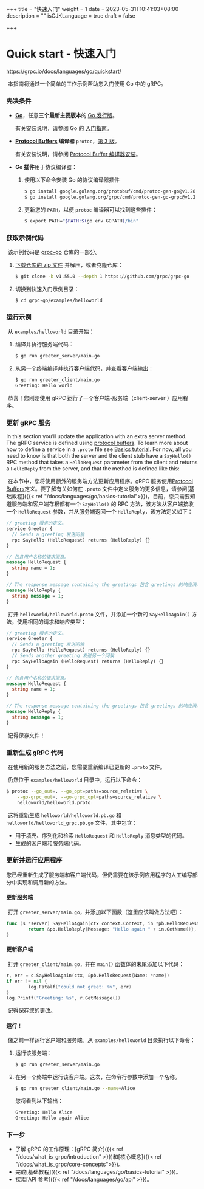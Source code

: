 +++
title = "快速入门"
weight = 1
date = 2023-05-31T10:41:03+08:00
description = ""
isCJKLanguage = true
draft = false

+++

# Quick start - 快速入门

https://grpc.io/docs/languages/go/quickstart/

​	本指南将通过一个简单的工作示例帮助您入门使用 Go 中的 gRPC。



### 先决条件

- **[Go](https://golang.org/)**，任意**三个最新主要版本**的 [Go 发行版](https://golang.org/doc/devel/release.html)。

  有关安装说明，请参阅 Go 的 [入门指南](https://golang.org/doc/install)。

- **[Protocol Buffers](https://developers.google.com/protocol-buffers) 编译器** `protoc`，[第 3 版](https://protobuf.dev/programming-guides/proto3)。

  有关安装说明，请参阅 [Protocol Buffer 编译器安装](https://grpc.io/docs/protoc-installation/)。

- **Go 插件**用于协议编译器：

  1. 使用以下命令安装 Go 的协议编译器插件

     ```sh
     $ go install google.golang.org/protobuf/cmd/protoc-gen-go@v1.28
     $ go install google.golang.org/grpc/cmd/protoc-gen-go-grpc@v1.2
     ```

  2. 更新您的 `PATH`，以便 `protoc` 编译器可以找到这些插件：

     ```sh
     $ export PATH="$PATH:$(go env GOPATH)/bin"
     ```


### 获取示例代码

​	该示例代码是 [grpc-go](https://github.com/grpc/grpc-go) 仓库的一部分。

1. [下载仓库的 zip 文件](https://github.com/grpc/grpc-go/archive/v1.55.0.zip) 并解压，或者克隆仓库：

   ```sh
   $ git clone -b v1.55.0 --depth 1 https://github.com/grpc/grpc-go
   ```

2. 切换到快速入门示例目录：

   ```sh
   $ cd grpc-go/examples/helloworld
   ```


### 运行示例

​	从 `examples/helloworld` 目录开始：

1. 编译并执行服务端代码：

   ```sh
   $ go run greeter_server/main.go
   ```

2. 从另一个终端编译并执行客户端代码，并查看客户端输出：

   ```sh
   $ go run greeter_client/main.go
   Greeting: Hello world
   ```


​	恭喜！您刚刚使用 gRPC 运行了一个客户端-服务端（client-server ）应用程序。

### 更新 gRPC 服务

In this section you’ll update the application with an extra server method. The gRPC service is defined using [protocol buffers](https://developers.google.com/protocol-buffers). To learn more about how to define a service in a `.proto` file see [Basics tutorial](https://grpc.io/docs/languages/go/basics/). For now, all you need to know is that both the server and the client stub have a `SayHello()` RPC method that takes a `HelloRequest` parameter from the client and returns a `HelloReply` from the server, and that the method is defined like this:

​	在本节中，您将使用额外的服务端方法更新应用程序。gRPC 服务使用[Protocol Buffers](https://developers.google.com/protocol-buffers)定义。要了解有关如何在 `.proto` 文件中定义服务的更多信息，请参阅[基础教程]({{< ref "/docs/languages/go/basics-tutorial">}})。目前，您只需要知道服务端和客户端存根都有一个 `SayHello()` 的 RPC 方法，该方法从客户端接收一个 `HelloRequest` 参数，并从服务端返回一个 `HelloReply`，该方法定义如下：

```protobuf
// greeting 服务的定义。
service Greeter {
  // Sends a greeting 发送问候
  rpc SayHello (HelloRequest) returns (HelloReply) {}
}

// 包含用户名称的请求消息。
message HelloRequest {
  string name = 1;
}

// The response message containing the greetings 包含 greetings 的响应消息
message HelloReply {
  string message = 1;
}
```

​	打开 `helloworld/helloworld.proto` 文件，并添加一个新的 `SayHelloAgain()` 方法，使用相同的请求和响应类型：

```protobuf
// greeting 服务的定义。
service Greeter {
  // Sends a greeting 发送问候
  rpc SayHello (HelloRequest) returns (HelloReply) {}
  // Sends another greeting 发送另一个问候
  rpc SayHelloAgain (HelloRequest) returns (HelloReply) {}
}

// 包含用户名称的请求消息。
message HelloRequest {
  string name = 1;
}

// The response message containing the greetings 包含 greetings 的响应消息。
message HelloReply {
  string message = 1;
}
```

​	记得保存文件！

### 重新生成 gRPC 代码

​	在使用新的服务方法之前，您需要重新编译已更新的 `.proto` 文件。

​	仍然位于 `examples/helloworld` 目录中，运行以下命令：

```sh
$ protoc --go_out=. --go_opt=paths=source_relative \
    --go-grpc_out=. --go-grpc_opt=paths=source_relative \
    helloworld/helloworld.proto
```

​	这将重新生成 `helloworld/helloworld.pb.go` 和 `helloworld/helloworld_grpc.pb.go` 文件，其中包含：

- 用于填充、序列化和检索 `HelloRequest` 和 `HelloReply` 消息类型的代码。
- 生成的客户端和服务端代码。

### 更新并运行应用程序

​	您已经重新生成了服务端和客户端代码，但仍需要在该示例应用程序的人工编写部分中实现和调用新的方法。

#### 更新服务端

​	打开 `greeter_server/main.go`，并添加以下函数（这里应该叫做方法吧）：

```go
func (s *server) SayHelloAgain(ctx context.Context, in *pb.HelloRequest) (*pb.HelloReply, error) {
        return &pb.HelloReply{Message: "Hello again " + in.GetName()}, nil
}
```

#### 更新客户端

​	打开 `greeter_client/main.go`，并在 `main()` 函数体的末尾添加以下代码：

```go
r, err = c.SayHelloAgain(ctx, &pb.HelloRequest{Name: *name})
if err != nil {
        log.Fatalf("could not greet: %v", err)
}
log.Printf("Greeting: %s", r.GetMessage())
```

​	记得保存您的更改。

#### 运行！

​	像之前一样运行客户端和服务端。从 `examples/helloworld` 目录执行以下命令：

1. 运行该服务端：

   ```sh
   $ go run greeter_server/main.go
   ```

2. 在另一个终端中运行该客户端。这次，在命令行参数中添加一个名称。

   ```sh
   $ go run greeter_client/main.go --name=Alice
   ```

   您将看到以下输出：

   ```sh
   Greeting: Hello Alice
   Greeting: Hello again Alice
   ```


### 下一步

- 了解 gRPC 的工作原理：[gRPC 简介]({{< ref "/docs/what_is_grpc/introduction" >}})和[核心概念]({{< ref "/docs/what_is_grpc/core-concepts">}})。
- 完成[基础教程]({{< ref "/docs/languages/go/basics-tutorial" >}})。
- 探索[API 参考]({{< ref "/docs/languages/go/api" >}})。